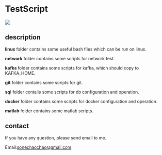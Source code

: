 # TestScript

![](https://img.shields.io/badge/license-MIT-000000.svg)

## description

**linux** folder contains some useful bash files which can be run on linux.

**network** folder contains some scripts for network test.

**kafka** folder contains some scripts for kafka, which should copy to KAFKA_HOME.

**git** folder contains some scripts for git.

**sql** folder contails some scripts for db configuration and operation.

**docker** folder contains some scripts for docker configuration and operation.

**matlab** folder contains some matlab scripts.

## contact

If you have any question, please send email to me.

Email:sonechaochao@gmail.com

